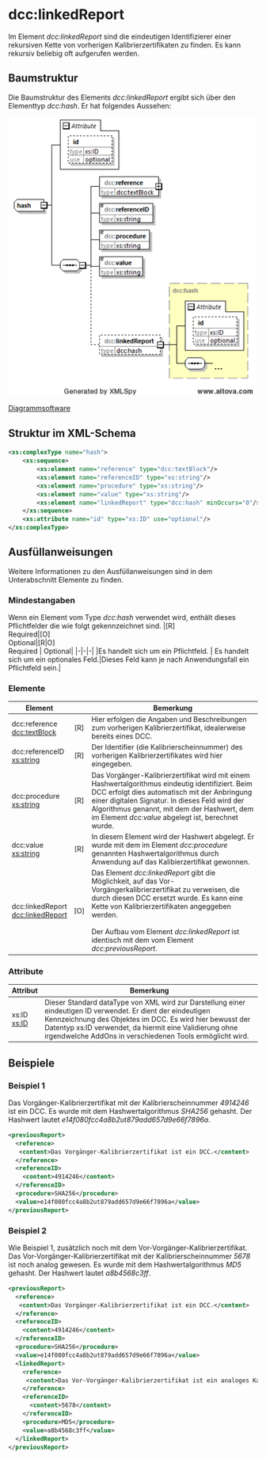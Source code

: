 # dcc:linkedReport

Im Element *dcc:linkedReport* sind die eindeutigen Identifizierer einer rekursiven 
Kette von vorherigen Kalibrierzertifikaten zu finden. Es kann rekursiv beliebig oft 
aufgerufen werden.

## Baumstruktur

Die Baumstruktur des Elements *dcc:linkedReport* ergibt sich über den Elementtyp
*dcc:hash*. Er hat folgendes Aussehen:

<img src="../../images/hash.png" alt="hash" width="512" />

[Diagrammsoftware](../XSD_diagramviewer.md)

## Struktur im XML-Schema
```xml
<xs:complexType name="hash">
	<xs:sequence>
		<xs:element name="reference" type="dcc:textBlock"/>
		<xs:element name="referenceID" type="xs:string"/>
		<xs:element name="procedure" type="xs:string"/>
		<xs:element name="value" type="xs:string"/>
		<xs:element name="linkedReport" type="dcc:hash" minOccurs="0"/>
	</xs:sequence>
	<xs:attribute name="id" type="xs:ID" use="optional"/>
</xs:complexType>
```

## Ausfüllanweisungen

Weitere Informationen zu den Ausfüllanweisungen sind in dem Unterabschnitt Elemente
zu finden.

### Mindestangaben

Wenn ein Element vom Type *dcc:hash* verwendet wird, enthält dieses Pflichtfelder die wie folgt gekennzeichnet sind.
|[R] <br> Required|[O] <br> Optional|[R\|O]<br>Required \| Optional|
|-|-|-|
|Es handelt sich um ein Pflichtfeld. | Es handelt sich um ein optionales Feld.|Dieses Feld kann je nach Anwendungsfall ein Pflichtfeld sein.|

### Elemente

|Element||Bemerkung|
|-|:---:|-|
|dcc:reference<br>[dcc:textBlock](../auxElements/textBlock.md)|[R]|Hier erfolgen die Angaben und Beschreibungen zum vorherigen Kalibrierzertifikat, idealerweise bereits eines DCC.| 
|dcc:referenceID<br>[xs:string](https://www.w3.org/TR/xmlschema-2/#string)|[R]|Der Identifier (die Kalibrierscheinnummer) des vorherigen Kalibrierzertifikates wird hier eingegeben.|
|dcc:procedure<br>[xs:string](https://www.w3.org/TR/xmlschema-2/#string)|[R]|Das Vorgänger-Kalibrierzertifikat wird mit einem Hashwertalgorithmus eindeutig identifiziert. Beim DCC erfolgt dies automatisch mit der Anbringung einer digitalen Signatur. In dieses Feld wird der Algorithmus genannt, mit dem der Hashwert, dem im Element *dcc:value* abgelegt ist, berechnet wurde.|
|dcc:value<br>[xs:string](https://www.w3.org/TR/xmlschema-2/#string)|[R]|In diesem Element wird der Hashwert abgelegt. Er wurde mit dem im Element *dcc:procedure* genannten Hashwertalgorithmus durch Anwendung auf das Kalibierzertifikat gewonnen.|
|dcc:linkedReport<br>[dcc:linkedReport](../auxElements/linkedReport.md)|[O]|Das Element  *dcc:linkedReport* gibt die Möglichkeit, auf das Vor-Vorgängerkalibrierzertifikat zu verweisen, die durch diesen DCC ersetzt wurde. Es kann eine Kette von Kalibrierzertifikaten angeggeben werden.<br><br>Der Aufbau vom Element *dcc:linkedReport* ist identisch mit dem vom Element *dcc:previousReport*.|

### Attribute

|Attribut|Bemerkung|
|-|-|
|xs:ID<br>[xs:ID](https://www.w3.org/TR/xmlschema-2/#ID)|Dieser Standard dataType von XML wird zur Darstellung einer eindeutigen ID verwendet. Er dient der eindeutigen Kennzeichnung des Objektes im DCC. Es wird hier bewusst der Datentyp xs:ID verwendet, da hiermit eine Validierung ohne irgendwelche AddOns in verschiedenen Tools ermöglicht wird.|

## Beispiele

### Beispiel 1
Das Vorgänger-Kalibrierzertifikat mit der Kalibrierscheinnummer *4914246* ist ein DCC. 
Es wurde mit dem Hashwertalgorithmus *SHA256* gehasht. Der Hashwert lautet 
*e14f080fcc4a8b2ut879add657d9e66f7896a*.

```xml
<previousReport>
  <reference>
   <content>Das Vorgänger-Kalibrierzertifikat ist ein DCC.</content>
  </reference>
  <referenceID>
    <content>4914246</content>
  </referenceID>
  <procedure>SHA256</procedure>
  <value>e14f080fcc4a8b2ut879add657d9e66f7896a</value>
</previousReport>
```
### Beispiel 2
Wie Beispiel 1, zusätzlich noch mit dem Vor-Vorgänger-Kalibrierzertifikat. Das 
Vor-Vorgänger-Kalibrierzertifikat mit der Kalibrierscheinnummer *5678* ist noch analog 
gewesen. Es wurde mit dem Hashwertalgorithmus *MD5* gehasht. Der Hashwert lautet 
*a8b4568c3ff*.
```xml
<previousReport>
  <reference>
   <content>Das Vorgänger-Kalibrierzertifikat ist ein DCC.</content>
  </reference>
  <referenceID>
    <content>4914246</content>
  </referenceID>
  <procedure>SHA256</procedure>
  <value>e14f080fcc4a8b2ut879add657d9e66f7896a</value>
  <linkedReport>
    <reference>
     <content>Das Vor-Vorgänger-Kalibrierzertifikat ist ein analoges Kalibrierzertifikat.</content>
    </reference>
    <referenceID>
      <content>5678</content>
    </referenceID>
    <procedure>MD5</procedure>
    <value>a8b4568c3ff</value>
  </linkedReport>
</previousReport>
```

[^1]: DIN EN ISO/IEC 17025:2018-03 General requirements for the competence of testing 
and calibration laboratories 